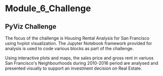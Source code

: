 # Module_6_Challenge

## PyViz Challenge

The focus of the challenge is Housing Rental Analysis for San Francisco using hvplot visualization. The Jupyter Notebook framework provided for analysis is used to code various blocks as part of the challenge.

Using interactive plots and maps, the sales price and gross rent in variuos San Francisco's Neighbourhoods during 2010-2016 period are analysed and presented visually to support an investment decision on Real Estate.


